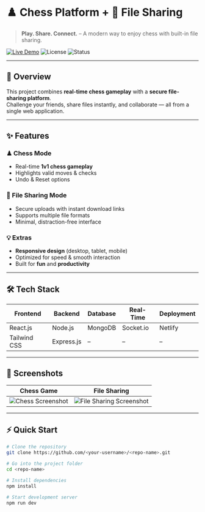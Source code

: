 # ♟️ Chess Platform + 📂 File Sharing  
> **Play. Share. Connect.** – A modern way to enjoy chess with built-in file sharing.

[![Live Demo](https://img.shields.io/badge/Live%20Demo-Click%20Here-brightgreen?style=for-the-badge&logo=netlify)](https://whimsical-peony-823e6d.netlify.app)
![License](https://img.shields.io/badge/License-MIT-blue?style=for-the-badge)
![Status](https://img.shields.io/badge/Status-Active-success?style=for-the-badge)

---

## 🎯 Overview
This project combines **real-time chess gameplay** with a **secure file-sharing platform**.  
Challenge your friends, share files instantly, and collaborate — all from a single web application.  

---

## ✨ Features

### ♟ Chess Mode
- Real-time **1v1 chess gameplay**
- Highlights valid moves & checks
- Undo & Reset options

### 📂 File Sharing Mode
- Secure uploads with instant download links
- Supports multiple file formats
- Minimal, distraction-free interface

### 💡 Extras
- **Responsive design** (desktop, tablet, mobile)
- Optimized for speed & smooth interaction
- Built for **fun** and **productivity**

---

## 🛠️ Tech Stack

| Frontend | Backend | Database | Real-Time | Deployment |
|----------|---------|----------|-----------|------------|
| React.js | Node.js | MongoDB  | Socket.io | Netlify    |
| Tailwind CSS | Express.js | – | – | – |

---

## 📸 Screenshots

| Chess Game | File Sharing |
|------------|--------------|
| ![Chess Screenshot](https://via.placeholder.com/500x300?text=Chess+Game) | ![File Sharing Screenshot](https://via.placeholder.com/500x300?text=File+Sharing) |

---

## ⚡ Quick Start

```bash
# Clone the repository
git clone https://github.com/<your-username>/<repo-name>.git

# Go into the project folder
cd <repo-name>

# Install dependencies
npm install

# Start development server
npm run dev

